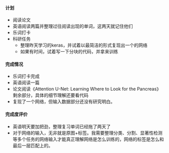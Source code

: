 #### 计划

* 阅读论文
* 英语阅读两篇并整理过往阅读出现的单词，这两天就记住他们
* 乐词打卡
* 科研任务
  * 整理昨天学习的keras，并试着以最简洁的形式复现出一个的网络
  * 如果有时间，试着写一下分块的代码，并拿来训练

#### 完成情况

* 乐词打卡完成
* 英语阅读一篇
* 论文阅读《Attention U-Net: Learning Where to Look for the Pancreas》剩余部分，具体的细节理解还要看代码
* 复现了一个网络，但输入数据部分还没有研究明白。



#### 完成度评价

* 英语明天要加把劲，整理复习单词已经拖了两天了
* 对于网络的输入，无非就是原图+标签。我需要整理分类、分割、显著性检测等多个任务的网络输入才能真正理解网络是怎么训练的，网络的标签是怎么和最后一层匹配上的。